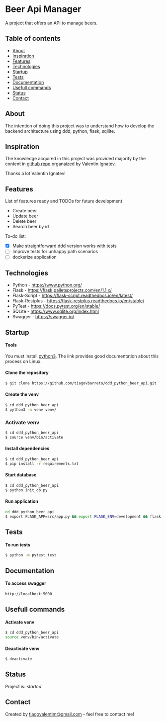# Beer Api Manager
A project that offers an API to manage beers. 

## Table of contents
* [About](#about)
* [Inspiration](#inspiration)
* [Features](#features)
* [Technologies](#technologies)
* [Startup](#startup)
* [Tests](#tests)
* [Documentation](#documentation)
* [Usefull commands](#usefull-commands)
* [Status](#status)
* [Contact](#contact)

## About
The intention of doing this project was to understand how to develop the backend architecture using ddd, python, flask, sqllite.

## Inspiration
The knowledge acquired in this project was provided majority by the content in [github repo](https://github.com/valignatev/ddd-dynamic) organaized by Valentin Ignatev. 

Thanks a lot Valentin Ignatev!

## Features
List of features ready and TODOs for future development
* Create beer
* Update beer
* Delete beer
* Search beer by id

To-do list:
- [X] Make straightforward ddd version works with tests
- [ ] Improve tests for unhappy path scenarios
- [ ] dockerize application

## Technologies
* Python - https://www.python.org/
* Flask - https://flask.palletsprojects.com/en/1.1.x/
* Flask-Script - https://flask-script.readthedocs.io/en/latest/
* Flask-Restplus - https://flask-restplus.readthedocs.io/en/stable/
* PyTest - https://docs.pytest.org/en/stable/
* SQLite - https://www.sqlite.org/index.html
* Swagger - https://swagger.io/

## Startup

#### Tools
You must install [python3](https://docs.python-guide.org/starting/install3/linux/). The link provides good documentation about this process on Linux.

#### Clone the repository
```sh
$ git clone https://github.com/tiagovbarreto/ddd_python_beer_api.git
```

#### Create the venv
```sh
$ cd ddd_python_beer_api
$ python3 -m venv venv/
```

### Activate venv
```sh
$ cd ddd_python_beer_api
$ source venv/bin/activate
```

#### Install dependencies
```sh
$ cd ddd_python_beer_api
$ pip install -r requirements.txt
```

#### Start database
```sh
$ cd ddd_python_beer_api
$ python init_db.py
```

#### Run application
```sh
cd ddd_python_beer_api
$ export FLASK_APP=src/app.py && export FLASK_ENV=development && flask run
```

## Tests
#### To run tests
```sh
$ python -m pytest test
```

## Documentation
#### To access swagger
```sh
http://localhost:5000
```

## Usefull commands
#### Activate venv
```sh
$ cd ddd_python_beer_api
source venv/bin/activate
```

#### Deactivate venv
```sh
$ deactivate
```

## Status
Project is: _started_

## Contact
Created by tiagovalentim@gmail.com - feel free to contact me!


